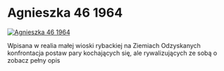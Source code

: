Agnieszka 46 1964 
=============
[![Agnieszka 46 1964 ](http://vidos.pl/images/player.gif)](http://vidos.pl/agnieszka-46-1964)

 Wpisana w realia małej wioski rybackiej na Ziemiach Odzyskanych konfrontacja postaw pary kochających się, ale rywalizujących ze sobą o zobacz pełny opis
